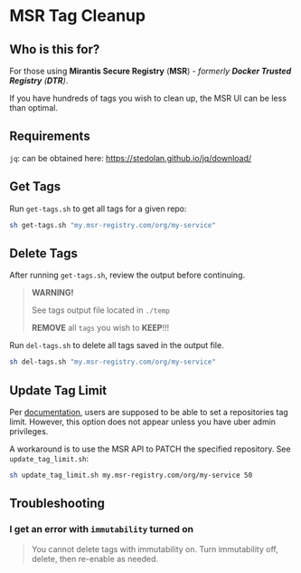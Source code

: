 # MSR Tag Cleanup

## Who is this for?

For those using **Mirantis Secure Registry** (**MSR**) - _formerly **Docker Trusted Registry** (**DTR**)_.

If you have hundreds of tags you wish to clean up, the MSR UI can be less than optimal.

## Requirements

`jq`: can be obtained here: <https://stedolan.github.io/jq/download/>

## Get Tags

Run `get-tags.sh` to get all tags for a given repo:

``` sh
sh get-tags.sh "my.msr-registry.com/org/my-service"
```

## Delete Tags

After running `get-tags.sh`, review the output before continuing.

> **WARNING!**
>
> See tags output file located in `./temp`
>
> **REMOVE** all `tags` you wish to **KEEP**!!!

Run `del-tags.sh` to delete all tags saved in the output file.

``` sh
sh del-tags.sh "my.msr-registry.com/org/my-service"
```

## Update Tag Limit

Per [documentation](https://docs.mirantis.com/containers/v3.1/dockeree-products/msr/msr-user/tag-pruning.html#set-a-tag-limit), users are supposed to be able to set a repositories tag limit. However, this option does not appear unless you have uber admin privileges.

A workaround is to use the MSR API to PATCH the specified repository. See `update_tag_limit.sh`:

``` sh
sh update_tag_limit.sh my.msr-registry.com/org/my-service 50
```

## Troubleshooting

### I get an error with `immutability` turned on

> You cannot delete tags with immutability on. Turn immutability off, delete, then re-enable as needed.

